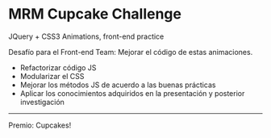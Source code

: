 MRM Cupcake Challenge
=====================

JQuery + CSS3 Animations, front-end practice

Desafío para el Front-end Team: Mejorar el código de estas animaciones.

- Refactorizar código JS
- Modularizar el CSS
- Mejorar los métodos JS de acuerdo a las buenas prácticas
- Aplicar los conocimientos adquiridos en la presentación y posterior investigación

*******************************

Premio: Cupcakes!
